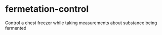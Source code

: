 # fermetation-control
Control a chest freezer while taking measurements about substance being fermented
